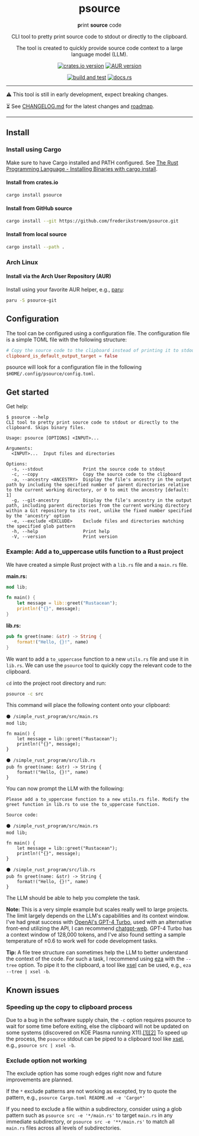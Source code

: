<div align="center">


# psource
**p**rint **source** code

CLI tool to pretty print source code to stdout or directly to the clipboard.

The tool is created to quickly provide source code context to a large language model (LLM).

[![crates.io version](https://img.shields.io/crates/v/psource)](https://crates.io/crates/psource)
[![AUR version](https://img.shields.io/aur/version/psource-git)](https://aur.archlinux.org/packages/psource-git)

[![build and test](https://img.shields.io/github/actions/workflow/status/frederikstroem/psource/build_and_test.yml?label=build%20and%20test)](https://github.com/frederikstroem/psource/actions/workflows/build_and_test.yml)
[![docs.rs](https://img.shields.io/docsrs/psource)](https://docs.rs/psource)

</div>

---

⚠️ This tool is still in early development, expect breaking changes.

⏳️ See [CHANGELOG.md](CHANGELOG.md) for the latest changes and [roadmap](CHANGELOG.md#unreleased).

---

## Install
### Install using Cargo
Make sure to have Cargo installed and PATH configured. See [The Rust Programming Language - Installing Binaries with cargo install](https://doc.rust-lang.org/book/ch14-04-installing-binaries.html).

#### Install from crates.io
```bash
cargo install psource
```

#### Install from GitHub source
```bash
cargo install --git https://github.com/frederikstroem/psource.git
```

#### Install from local source
```bash
cargo install --path .
```

### Arch Linux
#### Install via the Arch User Repository (AUR)
Install using your favorite AUR helper, e.g., [paru](https://github.com/Morganamilo/paru):
```bash
paru -S psource-git
```

## Configuration
The tool can be configured using a configuration file. The configuration file is a simple TOML file with the following structure:

```toml
# Copy the source code to the clipboard instead of printing it to stdout (default: false)
clipboard_is_default_output_target = false
```

psource will look for a configuration file in the following `$HOME/.config/psource/config.toml`.

## Get started
Get help:
```plaintext
$ psource --help
CLI tool to pretty print source code to stdout or directly to the clipboard. Skips binary files.

Usage: psource [OPTIONS] <INPUT>...

Arguments:
  <INPUT>...  Input files and directories

Options:
  -s, --stdout               Print the source code to stdout
  -c, --copy                 Copy the source code to the clipboard
  -a, --ancestry <ANCESTRY>  Display the file's ancestry in the output path by including the specified number of parent directories relative to the current working directory, or 0 to omit the ancestry [default: 1]
  -g, --git-ancestry         Display the file's ancestry in the output path, including parent directories from the current working directory within a Git repository to its root, unlike the fixed number specified by the 'ancestry' option
  -e, --exclude <EXCLUDE>    Exclude files and directories matching the specified glob pattern
  -h, --help                 Print help
  -V, --version              Print version
```

### Example: Add a to_uppercase utils function to a Rust project
We have created a simple Rust project with a `lib.rs` file and a `main.rs` file.

**main.rs:**
```rust
mod lib;

fn main() {
    let message = lib::greet("Rustacean");
    println!("{}", message);
}
```

**lib.rs:**
```rust
pub fn greet(name: &str) -> String {
    format!("Hello, {}!", name)
}
```

We want to add a `to_uppercase` function to a new `utils.rs` file and use it in `lib.rs`. We can use the `psource` tool to quickly copy the relevant code to the clipboard.

`cd` into the project root directory and run:
```bash
psource -c src
```

This command will place the following content onto your clipboard:
```plaintext
⚫ /simple_rust_program/src/main.rs
mod lib;

fn main() {
    let message = lib::greet("Rustacean");
    println!("{}", message);
}

⚫ /simple_rust_program/src/lib.rs
pub fn greet(name: &str) -> String {
    format!("Hello, {}!", name)
}

```

You can now prompt the LLM with the following:
```plaintext
Please add a to_uppercase function to a new utils.rs file. Modify the greet function in lib.rs to use the to_uppercase function.

Source code:

⚫ /simple_rust_program/src/main.rs
mod lib;

fn main() {
    let message = lib::greet("Rustacean");
    println!("{}", message);
}

⚫ /simple_rust_program/src/lib.rs
pub fn greet(name: &str) -> String {
    format!("Hello, {}!", name)
}

```

The LLM should be able to help you complete the task.

**Note:** This is a very simple example but scales really well to large projects. The limit largely depends on the LLM's capabilities and its context window. I've had great success with [OpenAI's GPT-4 Turbo](https://platform.openai.com/docs/models/gpt-4-and-gpt-4-turbo), used with an alternative front-end utilizing the API, I can recommend [chatgpt-web](https://github.com/Niek/chatgpt-web). GPT-4 Turbo has a context window of 128,000 tokens, and I've also found setting a sample temperature of ±0.6 to work well for code development tasks.

**Tip:** A file tree structure can sometimes help the LLM to better understand the context of the code. For such a task, I recommend using [eza](https://github.com/eza-community/eza) with the `--tree` option. To pipe it to the clipboard, a tool like [xsel](https://github.com/kfish/xsel) can be used, e.g., `eza --tree | xsel -b`.

## Known issues
### Speeding up the copy to clipboard process
Due to a bug in the software supply chain, the `-c` option requires psource to wait for some time before exiting, else the clipboard will not be updated on some systems (discovered on KDE Plasma running X11).[[1]](https://github.com/1Password/arboard/issues/114)[[2]](https://github.com/sigoden/aichat/issues/160) To speed up the process, the `psource` stdout can be piped to a clipboard tool like [xsel](https://github.com/kfish/xsel), e.g., `psource src | xsel -b`.

### Exclude option not working
The exclude option has some rough edges right now and future improvements are planned.

If the `*` exclude patterns are not working as excepted, try to quote the pattern, e.g., `psource Cargo.toml README.md -e 'Cargo*'`

If you need to exclude a file within a subdirectory, consider using a glob pattern such as `psource src -e '*/main.rs'` to target `main.rs` in any immediate subdirectory, or `psource src -e '**/main.rs'` to match all `main.rs` files across all levels of subdirectories.
